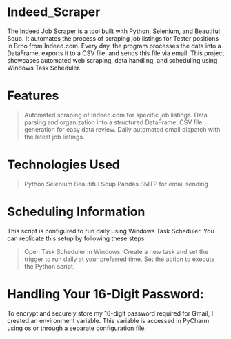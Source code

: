 # Indeed_Scraper
The Indeed Job Scraper is a tool built with Python, Selenium, and Beautiful Soup. It automates the process of scraping job listings for Tester positions in Brno from Indeed.com. Every day, the program processes the data into a DataFrame, exports it to a CSV file, and sends this file via email. This project showcases automated web scraping, data handling, and scheduling using Windows Task Scheduler.

# Features
> Automated scraping of Indeed.com for specific job listings.
> Data parsing and organization into a structured DataFrame.
> CSV file generation for easy data review.
> Daily automated email dispatch with the latest job listings.

# Technologies Used
> Python
> Selenium
> Beautiful Soup
> Pandas
> SMTP for email sending

# Scheduling Information
This script is configured to run daily using Windows Task Scheduler. You can replicate this setup by following these steps:

> Open Task Scheduler in Windows.
> Create a new task and set the trigger to run daily at your preferred time.
> Set the action to execute the Python script.

# Handling Your 16-Digit Password:
To encrypt and securely store my 16-digit password required for Gmail, I created an environment variable. This variable is accessed in PyCharm using os or through a separate configuration file. 
